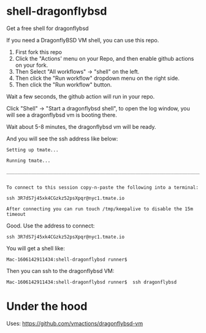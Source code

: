 # shell-dragonflybsd
Get a free shell for dragonflybsd

If you need a DragonflyBSD VM shell, you can use this repo.


1. First fork this repo
2. Click the "Actions' menu on your Repo, and then enable github actions on your fork.
3. Then Select "All workflows" -> "shell" on the left.
4. Then click the "Run workflow" dropdown menu on the right side.
5. Then click the "Run workflow" button.


Wait a few seconds, the github action will run in your repo.

Click "Shell" -> "Start a dragonflybsd shell",  to open the log window, you will see a dragonflybsd vm is booting there.

Wait about 5-8 minutes, the dragonflybsd vm will be ready.

And you will see the ssh address like below:

```
Setting up tmate...

Running tmate...

________________________________________________________________________________


To connect to this session copy-n-paste the following into a terminal:

ssh 3R7dS7j45xk4CGzkz52psXpqr@nyc1.tmate.io

After connecting you can run touch /tmp/keepalive to disable the 15m timeout
```

Good.  Use the address to connect:


```
ssh 3R7dS7j45xk4CGzkz52psXpqr@nyc1.tmate.io
```


You will get a shell like:


```
Mac-1606142911434:shell-dragonflybsd runner$
```

Then you can ssh to the dragonflybsd VM:

```
Mac-1606142911434:shell-dragonflybsd runner$  ssh dragonflybsd

```


# Under the hood

Uses: https://github.com/vmactions/dragonflybsd-vm


